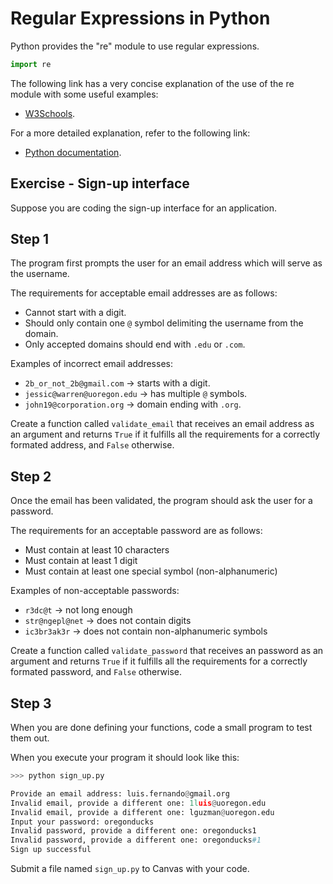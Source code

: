 # Regular Expressions in Python
Python provides the "re" module to use regular expressions.

```python
import re
```

The following link has a very concise explanation of the use of the re module with some useful examples:

- [W3Schools](https://www.w3schools.com/python/python_regex.asp).

For a more detailed explanation, refer to the following link:
- [Python documentation](https://docs.python.org/3/howto/regex.html).

## Exercise - Sign-up interface
Suppose you are coding the sign-up interface for an application.

## Step 1
The program first prompts the user for an email address which will serve as the username.

The requirements for acceptable email addresses are as follows:

- Cannot start with a digit.
- Should only contain one `@` symbol delimiting the username from the domain.
- Only accepted domains should end with `.edu` or `.com`.


Examples of incorrect email addresses:

- `2b_or_not_2b@gmail.com` -> starts with a digit.
- `jessic@warren@uoregon.edu` -> has multiple `@` symbols.
- `john19@corporation.org` -> domain ending with `.org`.

Create a function called `validate_email` that receives an email address as an argument and returns `True` if it fulfills all the requirements for a correctly formated address, and `False` otherwise.

## Step 2
Once the email has been validated, the program should ask the user for a password.

The requirements for an acceptable password are as follows:

- Must contain at least 10 characters
- Must contain at least 1 digit
- Must contain at least one special symbol (non-alphanumeric)

Examples of non-acceptable passwords:

- `r3dc@t` -> not long enough
- `str@ngepl@net` -> does not contain digits
- `ic3br3ak3r` -> does not contain non-alphanumeric symbols

Create a function called `validate_password` that receives an password as an argument and returns `True` if it fulfills all the requirements for a correctly formated password, and `False` otherwise.

## Step 3
When you are done defining your functions, code a small program to test them out.

When you execute your program it should look like this:

```python
>>> python sign_up.py

Provide an email address: luis.fernando@gmail.org
Invalid email, provide a different one: 1luis@uoregon.edu
Invalid email, provide a different one: lguzman@uoregon.edu
Input your password: oregonducks
Invalid password, provide a different one: oregonducks1
Invalid password, provide a different one: oregonducks#1
Sign up successful
```

Submit a file named `sign_up.py` to Canvas with your code.
